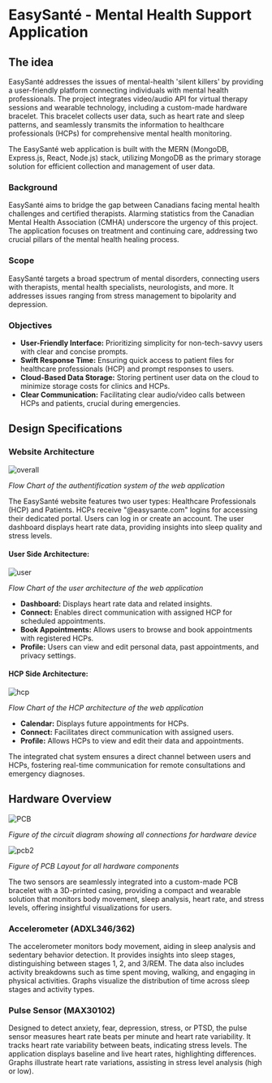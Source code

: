 # EasySanté - Mental Health Support Application

## The idea
EasySanté addresses the issues of mental-health 'silent killers' by providing a user-friendly platform connecting individuals with mental health professionals. The project integrates video/audio API for virtual therapy sessions and wearable technology, including a custom-made hardware bracelet. This bracelet collects user data, such as heart rate and sleep patterns, and seamlessly transmits the information to healthcare professionals (HCPs) for comprehensive mental health monitoring.

The EasySanté web application is built with the MERN (MongoDB, Express.js, React, Node.js) stack, utilizing MongoDB as the primary storage solution for efficient collection and management of user data. 

### Background
EasySanté aims to bridge the gap between Canadians facing mental health challenges and certified therapists. Alarming statistics from the Canadian Mental Health Association (CMHA) underscore the urgency of this project. The application focuses on treatment and continuing care, addressing two crucial pillars of the mental health healing process.

### Scope
EasySanté targets a broad spectrum of mental disorders, connecting users with therapists, mental health specialists, neurologists, and more. It addresses issues ranging from stress management to bipolarity and depression.

### Objectives
- **User-Friendly Interface:** Prioritizing simplicity for non-tech-savvy users with clear and concise prompts.
- **Swift Response Time:** Ensuring quick access to patient files for healthcare professionals (HCP) and prompt responses to users.
- **Cloud-Based Data Storage:** Storing pertinent user data on the cloud to minimize storage costs for clinics and HCPs.
- **Clear Communication:** Facilitating clear audio/video calls between HCPs and patients, crucial during emergencies.

## Design Specifications

### Website Architecture

![overall](https://github.com/antoinegaubil/EasySante-Web-Application/assets/90474617/336baa9e-bcac-4e4c-999f-48b3810d368d)

*Flow Chart of the authentification system of the web application*

The EasySanté website features two user types: Healthcare Professionals (HCP) and Patients. HCPs receive "@easysante.com" logins for accessing their dedicated portal. Users can log in or create an account. The user dashboard displays heart rate data, providing insights into sleep quality and stress levels.

#### User Side Architecture:

![user](https://github.com/antoinegaubil/EasySante-Web-Application/assets/90474617/3e74aa83-65bc-4d67-a220-3446c53ab21d)

*Flow Chart of the user architecture of the web application*

- **Dashboard:** Displays heart rate data and related insights.
- **Connect:** Enables direct communication with assigned HCP for scheduled appointments.
- **Book Appointments:** Allows users to browse and book appointments with registered HCPs.
- **Profile:** Users can view and edit personal data, past appointments, and privacy settings.

#### HCP Side Architecture:

![hcp](https://github.com/antoinegaubil/EasySante-Web-Application/assets/90474617/cbce5c5e-c19c-4bf3-850c-6adaadbf2a4a)

*Flow Chart of the HCP architecture of the web application*

- **Calendar:** Displays future appointments for HCPs.
- **Connect:** Facilitates direct communication with assigned users.
- **Profile:** Allows HCPs to view and edit their data and appointments.

The integrated chat system ensures a direct channel between users and HCPs, fostering real-time communication for remote consultations and emergency diagnoses.

## Hardware Overview

![PCB](https://github.com/antoinegaubil/EasySante-Web-Application/assets/90474617/4445f3ec-0665-4419-bc08-551d13c63f3a)

*Figure of the circuit diagram showing all connections for hardware device*


![pcb2](https://github.com/antoinegaubil/EasySante-Web-Application/assets/90474617/1f8e0195-f577-4567-822c-96771e4beb09)

*Figure of PCB Layout for all hardware components*




The two sensors are seamlessly integrated into a custom-made PCB bracelet with a 3D-printed casing, providing a compact and wearable solution that monitors body movement, sleep analysis, heart rate, and stress levels, offering insightful visualizations for users.

### Accelerometer (ADXL346/362)

The accelerometer monitors body movement, aiding in sleep analysis and sedentary behavior detection. It provides insights into sleep stages, distinguishing between stages 1, 2, and 3/REM. The data also includes activity breakdowns such as time spent moving, walking, and engaging in physical activities. Graphs visualize the distribution of time across sleep stages and activity types.

### Pulse Sensor (MAX30102)

Designed to detect anxiety, fear, depression, stress, or PTSD, the pulse sensor measures heart rate beats per minute and heart rate variability. It tracks heart rate variability between beats, indicating stress levels. The application displays baseline and live heart rates, highlighting differences. Graphs illustrate heart rate variations, assisting in stress level analysis (high or low).


